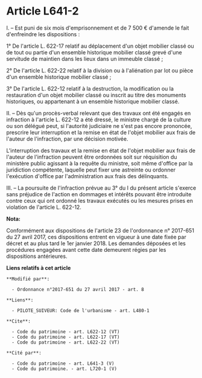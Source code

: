 # Article L641-2

I. – Est puni de six mois d'emprisonnement et de 7 500 € d'amende le fait d'enfreindre les dispositions : 

1° De l'article L. 622-17 relatif au déplacement d'un objet mobilier classé ou de tout ou partie d'un ensemble historique
mobilier classé grevé d'une servitude de maintien dans les lieux dans un immeuble classé ; 

2° De l'article L. 622-22 relatif à la division ou à l'aliénation par lot ou pièce d'un ensemble historique mobilier
classé ; 

3° De l'article L. 622-12 relatif à la destruction, la modification ou la restauration d'un objet mobilier classé ou inscrit
au titre des monuments historiques, ou appartenant à un ensemble historique mobilier classé. 

II. – Dès qu'un procès-verbal relevant que des travaux ont été engagés en infraction à l'article L. 622-12 a été dressé, le
ministre chargé de la culture ou son délégué peut, si l'autorité judiciaire ne s'est pas encore prononcée, prescrire leur
interruption et la remise en état de l'objet mobilier aux frais de l'auteur de l'infraction, par une décision motivée. 

L'interruption des travaux et la remise en état de l'objet mobilier aux frais de l'auteur de l'infraction peuvent être
ordonnées soit sur réquisition du ministère public agissant à la requête du ministre, soit même d'office par la juridiction
compétente, laquelle peut fixer une astreinte ou ordonner l'exécution d'office par l'administration aux frais des
délinquants. 

III. – La poursuite de l'infraction prévue au 3° du I du présent article s'exerce sans préjudice de l'action en dommages et
intérêts pouvant être introduite contre ceux qui ont ordonné les travaux exécutés ou les mesures prises en violation de
l'article L. 622-12.

**Nota:**

Conformément aux dispositions de l'article 23 de l'ordonnance n° 2017-651 du 27 avril 2017, ces dispositions entrent en
vigueur à une date fixée par décret et au plus tard le 1er janvier 2018. Les demandes déposées et les procédures engagées
avant cette date demeurent régies par les dispositions antérieures.

**Liens relatifs à cet article**

	**Modifié par**:

	  - Ordonnance n°2017-651 du 27 avril 2017 - art. 8

	**Liens**:

	  - PILOTE_SUIVEUR: Code de l'urbanisme - art. L480-1

	**Cite**:

	  - Code du patrimoine - art. L622-12 (VT)
	  - Code du patrimoine - art. L622-17 (VT)
	  - Code du patrimoine - art. L622-22 (VT)

	**Cité par**:

	  - Code du patrimoine - art. L641-3 (V)
	  - Code du patrimoine. - art. L720-1 (V)
